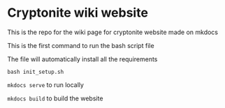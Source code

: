 # Cryptonite wiki website 

This is the repo for the wiki page for cryptonite website made on mkdocs 

This is the first command to run the bash script file

The file will automatically install all the requirements 


```bash init_setup.sh ```


```mkdocs serve``` 
to run locally

```mkdocs build```
to build the website
